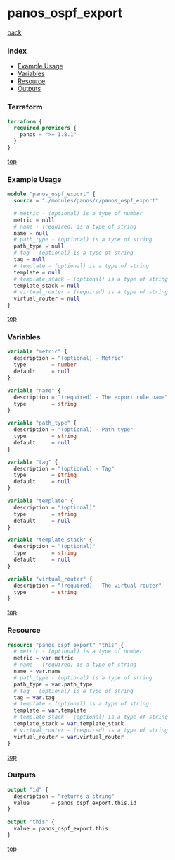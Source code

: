 # panos_ospf_export

[back](../panos.md)

### Index

- [Example Usage](#example-usage)
- [Variables](#variables)
- [Resource](#resource)
- [Outputs](#outputs)

### Terraform

```terraform
terraform {
  required_providers {
    panos = ">= 1.8.1"
  }
}
```

[top](#index)

### Example Usage

```terraform
module "panos_ospf_export" {
  source = "./modules/panos/r/panos_ospf_export"

  # metric - (optional) is a type of number
  metric = null
  # name - (required) is a type of string
  name = null
  # path_type - (optional) is a type of string
  path_type = null
  # tag - (optional) is a type of string
  tag = null
  # template - (optional) is a type of string
  template = null
  # template_stack - (optional) is a type of string
  template_stack = null
  # virtual_router - (required) is a type of string
  virtual_router = null
}
```

[top](#index)

### Variables

```terraform
variable "metric" {
  description = "(optional) - Metric"
  type        = number
  default     = null
}

variable "name" {
  description = "(required) - The export rule name"
  type        = string
}

variable "path_type" {
  description = "(optional) - Path type"
  type        = string
  default     = null
}

variable "tag" {
  description = "(optional) - Tag"
  type        = string
  default     = null
}

variable "template" {
  description = "(optional)"
  type        = string
  default     = null
}

variable "template_stack" {
  description = "(optional)"
  type        = string
  default     = null
}

variable "virtual_router" {
  description = "(required) - The virtual router"
  type        = string
}
```

[top](#index)

### Resource

```terraform
resource "panos_ospf_export" "this" {
  # metric - (optional) is a type of number
  metric = var.metric
  # name - (required) is a type of string
  name = var.name
  # path_type - (optional) is a type of string
  path_type = var.path_type
  # tag - (optional) is a type of string
  tag = var.tag
  # template - (optional) is a type of string
  template = var.template
  # template_stack - (optional) is a type of string
  template_stack = var.template_stack
  # virtual_router - (required) is a type of string
  virtual_router = var.virtual_router
}
```

[top](#index)

### Outputs

```terraform
output "id" {
  description = "returns a string"
  value       = panos_ospf_export.this.id
}

output "this" {
  value = panos_ospf_export.this
}
```

[top](#index)
